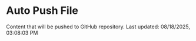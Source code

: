 # Auto Push File

Content that will be pushed to GitHub repository.
Last updated: 08/18/2025, 03:08:03 PM